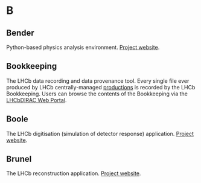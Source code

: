 # B

## Bender

Python-based physics analysis environment. [Project website](http://lhcbdoc.web.cern.ch/lhcbdoc/bender/).

## Bookkeeping

The LHCb data recording and data provenance tool. Every single file ever produced by LHCb centrally-managed [productions](P.md#Productions) is recorded by the LHCb Bookkeeping. Users can browse the contents of the Bookkeeping via the [LHCbDIRAC Web Portal](https://lhcb-portal-dirac.cern.ch/DIRAC/?view=tabs&theme=Grey&url_state=1|*LHCbDIRAC.BookkeepingBrowser.classes.BookkeepingBrowser).

## Boole

The LHCb digitisation (simulation of detector response) application. [Project website](lhcbdoc.web.cern.ch/lhcbdoc/boole/).

## Brunel

The LHCb reconstruction application. [Project website](lhcbdoc.web.cern.ch/lhcbdoc/brunel/).
